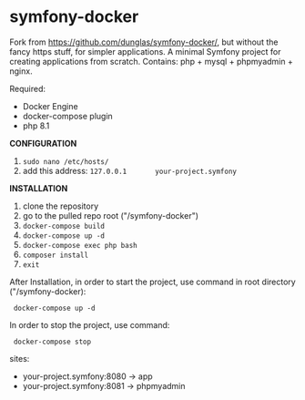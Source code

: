 # symfony-docker

Fork from https://github.com/dunglas/symfony-docker/, but without the fancy https stuff, for simpler applications.
A minimal Symfony project for creating applications from scratch.
Contains:
php + mysql + phpmyadmin + nginx.

Required:
- Docker Engine
- docker-compose plugin
- php 8.1

**CONFIGURATION**
1. ``sudo nano /etc/hosts/``
2. add this address:
   ``127.0.0.1       your-project.symfony``

**INSTALLATION**

1. clone the repository
2. go to the pulled repo root ("/symfony-docker")
3. ``docker-compose build``
4. ``docker-compose up -d``
4. ``docker-compose exec php bash``
5. ``composer install``
6. ``exit``

After Installation, in order to start the project, use command in root directory ("/symfony-docker):

``` docker-compose up -d```

In order to stop the project, use command:

``` docker-compose stop```

sites:
- your-project.symfony:8080 -> app
- your-project.symfony:8081 -> phpmyadmin
